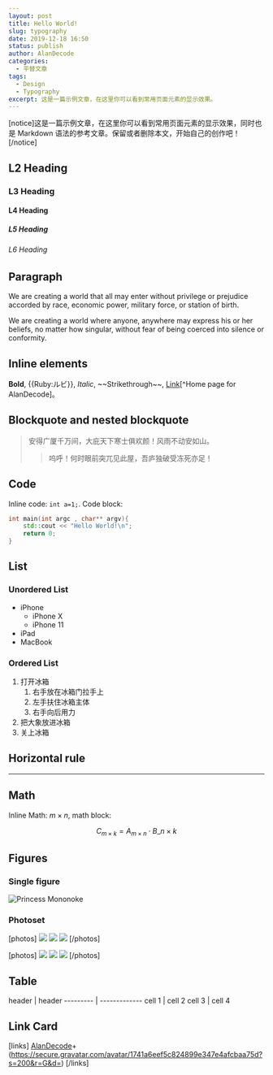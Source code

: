 ```yaml
---
layout: post
title: Hello World!
slug: typography
date: 2019-12-18 16:50
status: publish
author: AlanDecode
categories: 
  - 平替文章
tags:
  - Design
  - Typography
excerpt: 这是一篇示例文章，在这里你可以看到常用页面元素的显示效果。
---
```


[notice]这是一篇示例文章，在这里你可以看到常用页面元素的显示效果，同时也是 Markdown 语法的参考文章。保留或者删除本文，开始自己的创作吧！[/notice]

## L2 Heading

### L3 Heading

#### L4 Heading

##### L5 Heading

###### L6 Heading

## Paragraph

We are creating a world that all may enter without privilege or prejudice accorded by race, economic power, military force, or station of birth.

We are creating a world where anyone, anywhere may express his or her beliefs, no matter how singular, without fear of being coerced into silence or conformity.

## Inline elements

**Bold**, {{Ruby:ルビ}}, *Italic*, \~\~Strikethrough\~\~, [Link][1][^Home page for AlanDecode]。

## Blockquote and nested blockquote

> 安得广厦千万间，大庇天下寒士俱欢颜！风雨不动安如山。
> 
> > 呜呼！何时眼前突兀见此屋，吾庐独破受冻死亦足！

## Code

Inline code: `int a=1;`. Code block:

```cpp
int main(int argc , char** argv){
    std::cout << "Hello World!\n";
    return 0;
}
```
## List

### Unordered List

* iPhone
	* iPhone X
	* iPhone 11
* iPad
* MacBook

### Ordered List

1. 打开冰箱
	1. 右手放在冰箱门拉手上
	2. 左手扶住冰箱主体
	3. 右手向后用力
2. 把大象放进冰箱
3. 关上冰箱

## Horizontal rule

---- 

## Math

Inline Math: $m\times n$, math block:

$$C_{m\times k}=A_{m\times n}\cdot B\_{n\times k}$$

## Figures

### Single figure

![Princess Mononoke][image-1]

### Photoset

[photos]
![][image-2]
![][image-3]
![][image-4]
[/photos]

[photos]
![][image-5]
![][image-6]
![][image-7]
[/photos]

## Table

header | header
\--------- | -------------
cell 1 | cell 2
cell 3 | cell 4

## Link Card

[links]
[AlanDecode][2]+(https://secure.gravatar.com/avatar/1741a6eef5c824899e347e4afcbaa75d?s=200&r=G&d=)
[/links]


[1]:	https://www.imalan.cn
[2]:	https://www.imalan.cn

[image-1]:	./images/Mononoke_Hime.jpg
[image-2]:	./images/IMG_0073.jpeg
[image-3]:	./images/1463017562.jpg
[image-4]:	./images/IMG_0053.jpeg
[image-5]:	./images/IMG_0039.jpeg
[image-6]:	./images/IMG_00510.jpeg
[image-7]:	./images/IMG_0005.jpeg